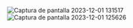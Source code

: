

![Captura de pantalla 2023-12-01 131517](https://github.com/Kleb001/Kleb001.github.io/assets/75461176/3c1a502e-66ce-485c-95a0-d48845d0bf89)
![Captura de pantalla 2023-12-01 125626](https://github.com/Kleb001/Kleb001.github.io/assets/75461176/7e2de5b7-319b-42e6-87fa-c5a847962e8d)
